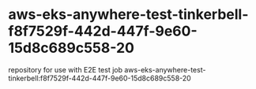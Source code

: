 # aws-eks-anywhere-test-tinkerbell-f8f7529f-442d-447f-9e60-15d8c689c558-20
repository for use with E2E test job aws-eks-anywhere-test-tinkerbell:f8f7529f-442d-447f-9e60-15d8c689c558-20
